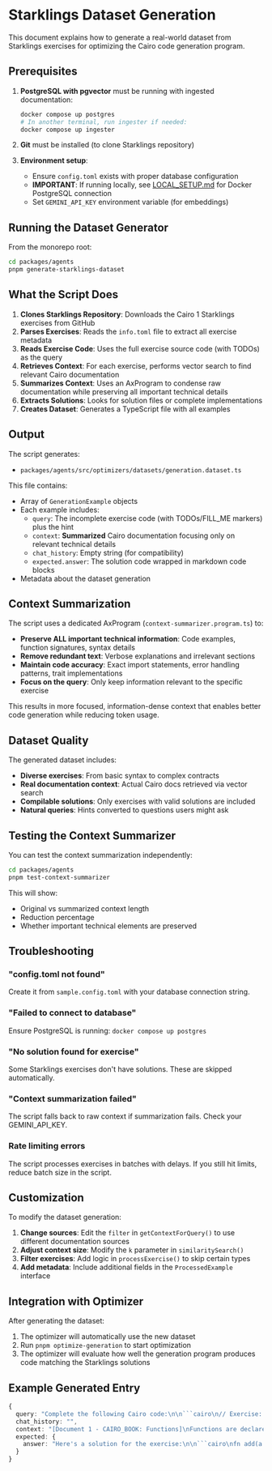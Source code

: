 # Starklings Dataset Generation

This document explains how to generate a real-world dataset from Starklings exercises for optimizing the Cairo code generation program.

## Prerequisites

1. **PostgreSQL with pgvector** must be running with ingested documentation:
   ```bash
   docker compose up postgres
   # In another terminal, run ingester if needed:
   docker compose up ingester
   ```

2. **Git** must be installed (to clone Starklings repository)

3. **Environment setup**:
   - Ensure `config.toml` exists with proper database configuration
   - **IMPORTANT**: If running locally, see [LOCAL_SETUP.md](./LOCAL_SETUP.md) for Docker PostgreSQL connection
   - Set `GEMINI_API_KEY` environment variable (for embeddings)

## Running the Dataset Generator

From the monorepo root:

```bash
cd packages/agents
pnpm generate-starklings-dataset
```

## What the Script Does

1. **Clones Starklings Repository**: Downloads the Cairo 1 Starklings exercises from GitHub
2. **Parses Exercises**: Reads the `info.toml` file to extract all exercise metadata
3. **Reads Exercise Code**: Uses the full exercise source code (with TODOs) as the query
4. **Retrieves Context**: For each exercise, performs vector search to find relevant Cairo documentation
5. **Summarizes Context**: Uses an AxProgram to condense raw documentation while preserving all important technical details
6. **Extracts Solutions**: Looks for solution files or complete implementations
7. **Creates Dataset**: Generates a TypeScript file with all examples

## Output

The script generates:
- `packages/agents/src/optimizers/datasets/generation.dataset.ts`

This file contains:
- Array of `GenerationExample` objects
- Each example includes:
  - `query`: The incomplete exercise code (with TODOs/FILL_ME markers) plus the hint
  - `context`: **Summarized** Cairo documentation focusing only on relevant technical details
  - `chat_history`: Empty string (for compatibility)
  - `expected.answer`: The solution code wrapped in markdown code blocks
- Metadata about the dataset generation

## Context Summarization

The script uses a dedicated AxProgram (`context-summarizer.program.ts`) to:
- **Preserve ALL important technical information**: Code examples, function signatures, syntax details
- **Remove redundant text**: Verbose explanations and irrelevant sections
- **Maintain code accuracy**: Exact import statements, error handling patterns, trait implementations
- **Focus on the query**: Only keep information relevant to the specific exercise

This results in more focused, information-dense context that enables better code generation while reducing token usage.

## Dataset Quality

The generated dataset includes:
- **Diverse exercises**: From basic syntax to complex contracts
- **Real documentation context**: Actual Cairo docs retrieved via vector search
- **Compilable solutions**: Only exercises with valid solutions are included
- **Natural queries**: Hints converted to questions users might ask

## Testing the Context Summarizer

You can test the context summarization independently:

```bash
cd packages/agents
pnpm test-context-summarizer
```

This will show:
- Original vs summarized context length
- Reduction percentage
- Whether important technical elements are preserved

## Troubleshooting

### "config.toml not found"
Create it from `sample.config.toml` with your database connection string.

### "Failed to connect to database"
Ensure PostgreSQL is running: `docker compose up postgres`

### "No solution found for exercise"
Some Starklings exercises don't have solutions. These are skipped automatically.

### "Context summarization failed"
The script falls back to raw context if summarization fails. Check your GEMINI_API_KEY.

### Rate limiting errors
The script processes exercises in batches with delays. If you still hit limits, reduce batch size in the script.

## Customization

To modify the dataset generation:

1. **Change sources**: Edit the `filter` in `getContextForQuery()` to use different documentation sources
2. **Adjust context size**: Modify the `k` parameter in `similaritySearch()`
3. **Filter exercises**: Add logic in `processExercise()` to skip certain types
4. **Add metadata**: Include additional fields in the `ProcessedExample` interface

## Integration with Optimizer

After generating the dataset:

1. The optimizer will automatically use the new dataset
2. Run `pnpm optimize-generation` to start optimization
3. The optimizer will evaluate how well the generation program produces code matching the Starklings solutions

## Example Generated Entry

```typescript
{
  query: "Complete the following Cairo code:\n\n```cairo\n// Exercise: Implement a function that adds two numbers\nfn add(a: u32, b: u32) -> u32 {\n    // TODO: Fill in the function body\n    ???\n}\n\n#[test]\nfn test_add() {\n    assert(add(2, 3) == 5, 'Should equal 5');\n}\n```\n\nHint: Return the sum of a and b",
  chat_history: "",
  context: "[Document 1 - CAIRO_BOOK: Functions]\nFunctions are declared with the fn keyword...",
  expected: {
    answer: "Here's a solution for the exercise:\n\n```cairo\nfn add(a: u32, b: u32) -> u32 {\n    a + b\n}\n```"
  }
}
```